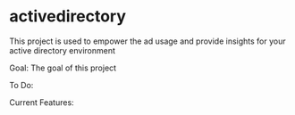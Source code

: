 # activedirectory
 This project is used to empower the ad usage and provide insights for your active directory environment

Goal:
 The goal of this project

 To Do:

Current Features:

